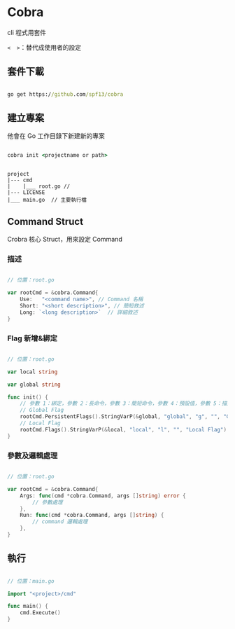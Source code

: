 # Cobra

cli 程式用套件

`<  >`：替代成使用者的設定

## 套件下載

```cmd

go get https://github.com/spf13/cobra

```

## 建立專案

他會在 Go 工作目錄下新建新的專案

```cmd

cobra init <projectname or path>

```

```

project
|--- cmd
|    |___ root.go // 
|--- LICENSE
|___ main.go  // 主要執行檔

```

## Command Struct

Crobra 核心 Struct，用來設定 Command

### 描述

```go

// 位置：root.go

var rootCmd = &cobra.Command{
	Use:   "<command name>", // Command 名稱
	Short: "<short description>", // 簡短敘述
	Long: `<long description>`  // 詳細敘述
}


```

### Flag 新增&綁定

```go

// 位置：root.go

var local string

var global string

func init() {
	// 參數 1：綁定，參數 2：長命令，參數 3：簡短命令，參數 4：預設值，參數 5：描述
	// Global Flag
	rootCmd.PersistentFlags().StringVarP(&global, "global", "g", "", "Global Flag")
	// Local Flag
	rootCmd.Flags().StringVarP(&local, "local", "l", "", "Local Flag")
}

```

### 參數及邏輯處理

```go

// 位置：root.go

var rootCmd = &cobra.Command{
	Args: func(cmd *cobra.Command, args []string) error {
		// 參數處理
  	},
	Run: func(cmd *cobra.Command, args []string) {
		// command 邏輯處理
  	},
}


```

## 執行

```go

// 位置：main.go

import "<project>/cmd"

func main() {
	cmd.Execute()
}

```